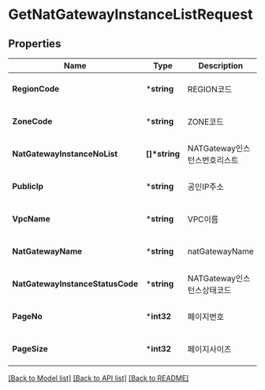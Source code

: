 # GetNatGatewayInstanceListRequest

## Properties
Name | Type | Description | Notes
------------ | ------------- | ------------- | -------------
**RegionCode** | ***string** | REGION코드 | [optional] [default to null]
**ZoneCode** | ***string** | ZONE코드 | [optional] [default to null]
**NatGatewayInstanceNoList** | **[]\*string** | NATGateway인스턴스번호리스트 | [optional] [default to null]
**PublicIp** | ***string** | 공인IP주소 | [optional] [default to null]
**VpcName** | ***string** | VPC이름 | [optional] [default to null]
**NatGatewayName** | ***string** | natGatewayName | [optional] [default to null]
**NatGatewayInstanceStatusCode** | ***string** | NATGateway인스턴스상태코드 | [optional] [default to null]
**PageNo** | ***int32** | 페이지번호 | [optional] [default to null]
**PageSize** | ***int32** | 페이지사이즈 | [optional] [default to null]

[[Back to Model list]](../README.md#documentation-for-models) [[Back to API list]](../README.md#documentation-for-api-endpoints) [[Back to README]](../README.md)


